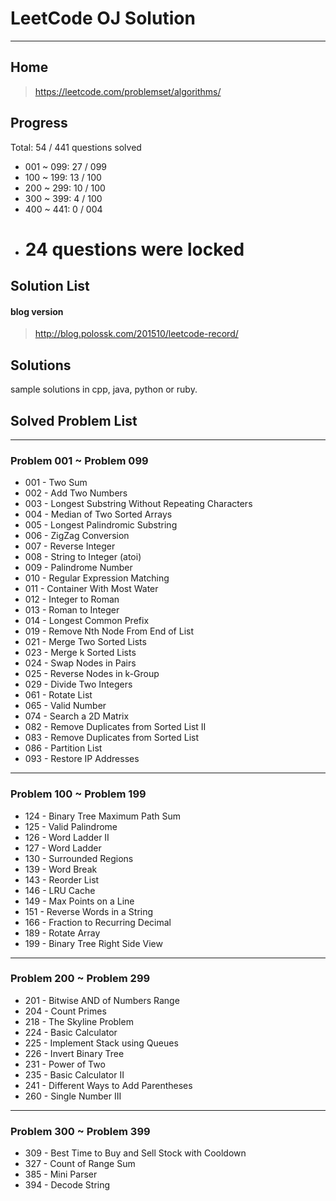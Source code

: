 # LeetCode OJ Solution
---
## Home
>https://leetcode.com/problemset/algorithms/

## Progress

Total: 54 / 441 questions solved
* 001 ~ 099: 27 / 099
* 100 ~ 199: 13 / 100
* 200 ~ 299: 10 / 100
* 300 ~ 399: 4 / 100
* 400 ~ 441: 0 / 004
* # 24 questions were locked

## Solution List

#### blog version

>http://blog.polossk.com/201510/leetcode-record/

## Solutions
sample solutions in cpp, java, python or ruby.

## Solved Problem List

---
### Problem 001 ~ Problem 099

* 001 - Two Sum
* 002 - Add Two Numbers
* 003 - Longest Substring Without Repeating Characters
* 004 - Median of Two Sorted Arrays
* 005 - Longest Palindromic Substring
* 006 - ZigZag Conversion
* 007 - Reverse Integer
* 008 - String to Integer (atoi)
* 009 - Palindrome Number
* 010 - Regular Expression Matching
* 011 - Container With Most Water
* 012 - Integer to Roman
* 013 - Roman to Integer
* 014 - Longest Common Prefix
* 019 - Remove Nth Node From End of List
* 021 - Merge Two Sorted Lists
* 023 - Merge k Sorted Lists
* 024 - Swap Nodes in Pairs
* 025 - Reverse Nodes in k-Group
* 029 - Divide Two Integers
* 061 - Rotate List
* 065 - Valid Number
* 074 - Search a 2D Matrix
* 082 - Remove Duplicates from Sorted List II
* 083 - Remove Duplicates from Sorted List
* 086 - Partition List
* 093 - Restore IP Addresses

---
### Problem 100 ~ Problem 199

* 124 - Binary Tree Maximum Path Sum
* 125 - Valid Palindrome
* 126 - Word Ladder II
* 127 - Word Ladder
* 130 - Surrounded Regions
* 139 - Word Break
* 143 - Reorder List
* 146 - LRU Cache
* 149 - Max Points on a Line
* 151 - Reverse Words in a String
* 166 - Fraction to Recurring Decimal
* 189 - Rotate Array
* 199 - Binary Tree Right Side View

---
### Problem 200 ~ Problem 299

* 201 - Bitwise AND of Numbers Range
* 204 - Count Primes
* 218 - The Skyline Problem
* 224 - Basic Calculator
* 225 - Implement Stack using Queues
* 226 - Invert Binary Tree
* 231 - Power of Two
* 235 - Basic Calculator II
* 241 - Different Ways to Add Parentheses
* 260 - Single Number III

---
### Problem 300 ~ Problem 399

* 309 - Best Time to Buy and Sell Stock with Cooldown
* 327 - Count of Range Sum
* 385 - Mini Parser
* 394 - Decode String